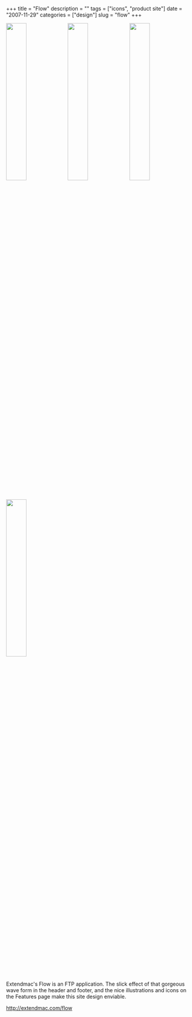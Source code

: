 +++
title = "Flow"
description = ""
tags = ["icons", "product site"]
date = "2007-11-29"
categories = ["design"]
slug = "flow"
+++


<div id="screens-thumbs" class="clearfix mt1-5">
<a href="/media/design/extendmacflow-1.jpg" class="group" rel="group"><img src="/media/design/extendmacflow-1.png" alt="" class="thumb" style="width: 33%; max-width: 33%;padding: 0 1px 1px 0" /></a><a href="/media/design/extendmacflow-2.jpg" class="group" rel="group"><img src="/media/design/extendmacflow-2.png" alt="" class="thumb" style="width: 33%; max-width: 33%;padding: 0 1px 1px 0" /></a><a href="/media/design/extendmacflow-3.jpg" class="group" rel="group"><img src="/media/design/extendmacflow-3.png" alt="" class="thumb" style="width: 33%; max-width: 33%;padding: 0 1px 1px 0" /></a><a href="/media/design/extendmacflow-4.jpg" class="group" rel="group"><img src="/media/design/extendmacflow-4.png" alt="" class="thumb" style="width: 33%; max-width: 33%;padding: 0 1px 1px 0" /></a>
</div>   
<p>Extendmac's Flow is an FTP application. The slick effect of that gorgeous wave form in the header and footer, and the nice illustrations and icons on the Features page make this site design enviable.</p>
<p><a href="http://extendmac.com/flow">http://extendmac.com/flow</a></p>  

